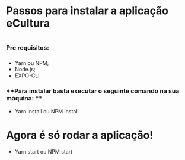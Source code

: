 # **Passos para instalar a aplicação eCultura** <h1>

### **Pre requisitos:** <h3>
  - Yarn ou NPM;
  - Node.js;
  - EXPO-CLI

### **Para instalar basta executar o seguinte comando na sua máquina: **
  - Yarn install ou NPM install

# **Agora é só rodar a aplicação!**
   - Yarn start ou NPM start

